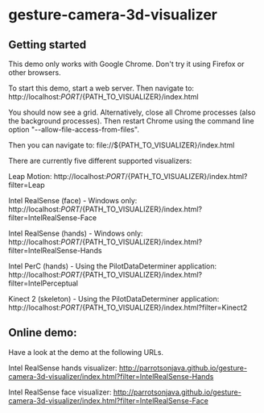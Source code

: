 # gesture-camera-3d-visualizer


## Getting started

This demo only works with Google Chrome. Don't try it using Firefox or other browsers.

To start this demo, start a web server. Then navigate to:
http://localhost:${PORT}/${PATH_TO_VISUALIZER}/index.html

You should now see a grid. Alternatively, close all Chrome processes (also the background processes).
Then restart Chrome using the command line option "--allow-file-access-from-files".

Then you can navigate to:
file://${PATH_TO_VISUALIZER}/index.html

There are currently five different supported visualizers:

Leap Motion:
http://localhost:${PORT}/${PATH_TO_VISUALIZER}/index.html?filter=Leap

Intel RealSense (face) - Windows only:
http://localhost:${PORT}/${PATH_TO_VISUALIZER}/index.html?filter=IntelRealSense-Face

Intel RealSense (hands) - Windows only:
http://localhost:${PORT}/${PATH_TO_VISUALIZER}/index.html?filter=IntelRealSense-Hands

Intel PerC (hands) - Using the PilotDataDeterminer application:
http://localhost:${PORT}/${PATH_TO_VISUALIZER}/index.html?filter=IntelPerceptual

Kinect 2 (skeleton) - Using the PilotDataDeterminer application:
http://localhost:${PORT}/${PATH_TO_VISUALIZER}/index.html?filter=Kinect2

## Online demo:

Have a look at the demo at the following URLs.

Intel RealSense hands visualizer:
http://parrotsonjava.github.io/gesture-camera-3d-visualizer/index.html?filter=IntelRealSense-Hands

Intel RealSense face visualizer:
http://parrotsonjava.github.io/gesture-camera-3d-visualizer/index.html?filter=IntelRealSense-Face
